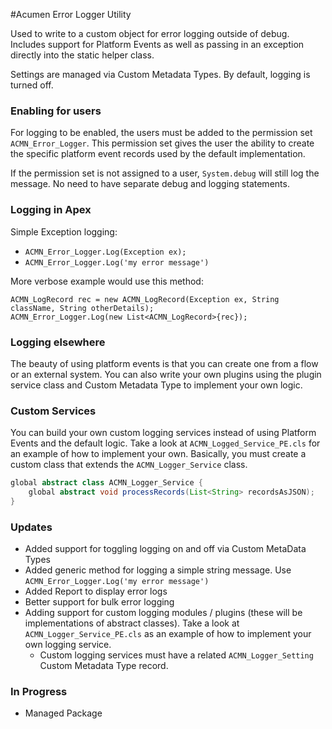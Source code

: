 #Acumen Error Logger Utility

Used to write to a custom object for error logging outside of debug.  
Includes support for Platform Events as well as passing in an exception directly into the static helper class.

Settings are managed via Custom Metadata Types.  By default, logging is turned off.

### Enabling for users
For logging to be enabled, the users must be added to the permission set `ACMN_Error_Logger`.  This permission set gives the user the ability to create the specific platform event records used by the default implementation.

If the permission set is not assigned to a user, `System.debug` will still log the message.  No need to have separate debug and logging statements.

### Logging in Apex
Simple Exception logging:
* `ACMN_Error_Logger.Log(Exception ex);`
* `ACMN_Error_Logger.Log('my error message')`

More verbose example would use this method:

```
ACMN_LogRecord rec = new ACMN_LogRecord(Exception ex, String className, String otherDetails);
ACMN_Error_Logger.Log(new List<ACMN_LogRecord>{rec});
```

### Logging elsewhere
The beauty of using platform events is that you can create one from a flow or an external system.  You can also write your own plugins using the plugin service class and Custom Metadata Type to implement your own logic.

### Custom Services
You can build your own custom logging services instead of using Platform Events and the default logic.  Take a look at `ACMN_Logged_Service_PE.cls` for an example of how to implement your own.  Basically, you must create a custom class that extends the `ACMN_Logger_Service` class.

```java
global abstract class ACMN_Logger_Service {
    global abstract void processRecords(List<String> recordsAsJSON);
}
```

### Updates

* Added support for toggling logging on and off via Custom MetaData Types
* Added generic method for logging a simple string message.  Use `ACMN_Error_Logger.Log('my error message')`
* Added Report to display error logs
* Better support for bulk error logging
* Adding support for custom logging modules / plugins (these will be implementations of abstract classes).  Take a look at `ACMN_Logger_Service_PE.cls` as an example of how to implement your own logging service.
  * Custom logging services must have a related `ACMN_Logger_Setting` Custom Metadata Type record.

### In Progress
* Managed Package

